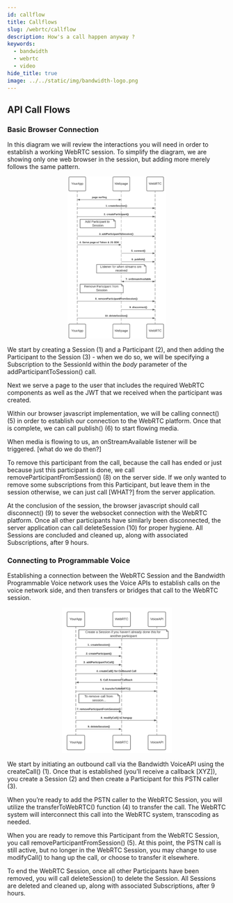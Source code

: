 ```yaml
---
id: callflow
title: Callflows
slug: /webrtc/callflow
description: How's a call happen anyway ?
keywords:
  - bandwidth
  - webrtc
  - video
hide_title: true
image: ../../static/img/bandwidth-logo.png
---
```


## API Call Flows

### Basic Browser Connection

In this diagram we will review the interactions you will need in order to establish a working WebRTC session. To simplify the diagram, we are showing only one web browser in the session, but adding more merely follows the same pattern.

<center>
<img src="../../static/img/webrtc_callflow1.png" alt="Connecting a WebRTC endpoint" width="45%"/>
</center>

We start by creating a Session (1) and a Participant (2), and then adding the Participant to the Session (3) - when we do so, we will be specifying a Subscription to the SessionId within the _body_ parameter of the addParticipantToSession() call.

Next we serve a page to the user that includes the required WebRTC components as well as the JWT that we received when the participant was created.

Within our browser javascript implementation, we will be calling connect() (5) in order to establish our connection to the WebRTC platform. Once that is complete, we can call publish() (6) to start flowing media.

When media is flowing to us, an onStreamAvailable listener will be triggered. [what do we do then?]

To remove this participant from the call, because the call has ended or just because just this participant is done, we call removeParticipantFromSession() (8) on the server side. If we only wanted to remove some subscriptions from this Participant, but leave them in the session otherwise, we can just call [WHAT?] from the server application.

At the conclusion of the session, the browser javascript should call disconnect() (9) to sever the websocket connection with the WebRTC platform. Once all other participants have similarly been disconnected, the server application can call deleteSession (10) for proper hygiene. All Sessions are concluded and cleaned up, along with associated Subscriptions, after 9 hours.

### Connecting to Programmable Voice

Establishing a connection between the WebRTC Session and the Bandwidth Programmable Voice network uses the Voice APIs to establish calls on the voice network side, and then transfers or bridges that call to the WebRTC session.

<center>
<img src="../../static/img/webrtc_callflow2.png" alt="Connecting a WebRTC endpoint" width="50%"/>
</center>

We start by initiating an outbound call via the Bandwidth VoiceAPI using the createCall() (1). Once that is established (you’ll receive a callback [XYZ]), you create a Session (2) and then create a Participant for this PSTN caller (3).

When you’re ready to add the PSTN caller to the WebRTC Session, you will utilize the transferToWebRTC() function (4) to transfer the call. The WebRTC system will interconnect this call into the WebRTC system, transcoding as needed.

When you are ready to remove this Participant from the WebRTC Session, you call removeParticipantFromSession() (5). At this point, the PSTN call is still active, but no longer in the WebRTC Session, you may change to use modifyCall() to hang up the call, or choose to transfer it elsewhere.

To end the WebRTC Session, once all other Participants have been removed, you will call deleteSession() to delete the Session. All Sessions are deleted and cleaned up, along with associated Subscriptions, after 9 hours.
